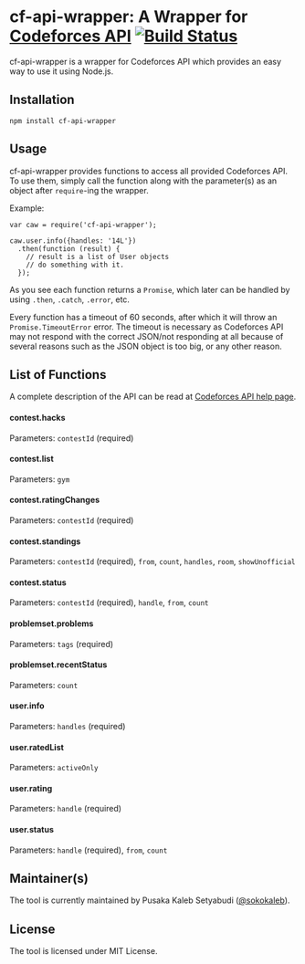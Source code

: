# cf-api-wrapper: A Wrapper for [Codeforces API](http://codeforces.com/api/help) [![Build Status](https://travis-ci.org/sokokaleb/cf-api-wrapper.svg?branch=master)](https://travis-ci.org/sokokaleb/cf-api-wrapper)

cf-api-wrapper is a wrapper for Codeforces API which provides an easy way to use it using Node.js.

## Installation

```
npm install cf-api-wrapper
```

## Usage

cf-api-wrapper provides functions to access all provided Codeforces API.
To use them, simply call the function along with the parameter(s) as an object after `require`-ing the wrapper.

Example:

```
var caw = require('cf-api-wrapper');

caw.user.info({handles: '14L'})
  .then(function (result) {
    // result is a list of User objects
    // do something with it.
  });
```

As you see each function returns a `Promise`, which later can be handled by using `.then`, `.catch`, `.error`, etc.

Every function has a timeout of 60 seconds, after which it will throw an `Promise.TimeoutError` error. The timeout is necessary as Codeforces API may not respond with the correct JSON/not responding at all because of several reasons such as the JSON object is too big, or any other reason.

## List of Functions

A complete description of the API can be read at [Codeforces API help page](http://codeforces.com/api/help).

#### contest.hacks
Parameters: `contestId` (required)

#### contest.list
Parameters: `gym`

#### contest.ratingChanges
Parameters: `contestId` (required)

#### contest.standings
Parameters: `contestId` (required), `from`, `count`, `handles`, `room`, `showUnofficial`

#### contest.status
Parameters: `contestId` (required), `handle`, `from`, `count`

#### problemset.problems
Parameters: `tags` (required)

#### problemset.recentStatus
Parameters: `count`

#### user.info
Parameters: `handles` (required)

#### user.ratedList
Parameters: `activeOnly`

#### user.rating
Parameters: `handle` (required)

#### user.status
Parameters: `handle` (required), `from`, `count`

## Maintainer(s)

The tool is currently maintained by Pusaka Kaleb Setyabudi ([@sokokaleb](http://github.com/sokokaleb)).

## License

The tool is licensed under MIT License.

